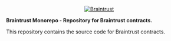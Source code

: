 <p align="center">
  <a href="https://www.usebraintrust.com/">
    <img src="https://avatars.githubusercontent.com/u/43866605?s=200&v=4" alt="Braintrust" title="Braintrust Official" style="border:none;"/>
  </a>
</p>

**Braintrust Monorepo - Repository for Braintrust contracts.**

This repository contains the source code for Braintrust contracts.